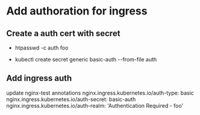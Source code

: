 # Add authoration for ingress
## Create a auth cert with secret
- htpasswd -c auth foo
  
- kubectl create secret generic basic-auth --from-file auth
## Add ingress auth 
update nginx-test annotations 
nginx.ingress.kubernetes.io/auth-type: basic
nginx.ingress.kubernetes.io/auth-secret: basic-auth
nginx.ingress.kubernetes.io/auth-realm: 'Authentication Required - foo'